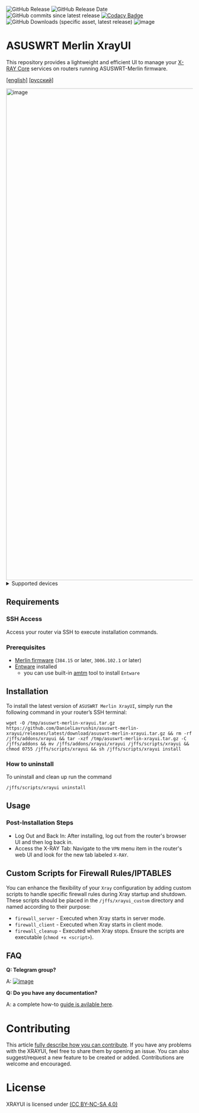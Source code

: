 ![GitHub Release](https://img.shields.io/github/v/release/daniellavrushin/asuswrt-merlin-xrayui?logoColor=violet)
![GitHub Release Date](https://img.shields.io/github/release-date/daniellavrushin/asuswrt-merlin-xrayui)
![GitHub commits since latest release](https://img.shields.io/github/commits-since/daniellavrushin/asuswrt-merlin-xrayui/latest)
[![Codacy Badge](https://app.codacy.com/project/badge/Grade/5afa683e2930418a9b13efac6537aad8)](https://app.codacy.com/gh/DanielLavrushin/asuswrt-merlin-xrayui/dashboard?utm_source=gh&utm_medium=referral&utm_content=&utm_campaign=Badge_grade)
![GitHub Downloads (specific asset, latest release)](https://img.shields.io/github/downloads/daniellavrushin/asuswrt-merlin-xrayui/latest/total)
![image](https://img.shields.io/github/downloads/DanielLavrushin/asuswrt-merlin-xrayui/total?label=total%20downloads)

# ASUSWRT Merlin XrayUI

This repository provides a lightweight and efficient UI to manage your [X-RAY Core](https://github.com/XTLS/Xray-core) services on routers running ASUSWRT-Merlin firmware.

[[english]](https://daniellavrushin.github.io/asuswrt-merlin-xrayui/en/install) [[русский]](https://daniellavrushin.github.io/asuswrt-merlin-xrayui/ru/install)

<img width="800" height="1325" alt="image" src="https://github.com/user-attachments/assets/fdea28a1-fcf4-43fb-ab55-f1d8a343e6c5" />

<details>
    <summary>Supported devices</summary>
    In general, all devices that can run Merlin-WRT firmware (`384.15` or later, `3006.102.1` or later) are supported. Below is the list of models where xrayui has been proven to work:

- RT-AC66U
- RT-AC68U
- RT-AX58U
- TUF-AX5400
- RT-AX92U
- RT-AX86U
- RT-AX88U
- GT-AX11000
- GT-AXE11000
- GT-AX6000
- RT-AX86U Pro
- RT-AX88U Pro
- GT-AX11000 Pro
- RT-BE88U
</details>

## Requirements

### SSH Access

Access your router via SSH to execute installation commands.

### Prerequisites

- [Merlin firmware](https://www.asuswrt-merlin.net/download) (`384.15` or later, `3006.102.1` or later)
- [Entware](https://github.com/Entware/Entware/wiki/Install-on-Asus-stock-firmware) installed
  - you can use built-in [amtm](https://diversion.ch/amtm.html) tool to install `Entware`

## Installation

To install the latest version of `ASUSWRT Merlin XrayUI`, simply run the following command in your router’s SSH terminal:

```shell
wget -O /tmp/asuswrt-merlin-xrayui.tar.gz https://github.com/DanielLavrushin/asuswrt-merlin-xrayui/releases/latest/download/asuswrt-merlin-xrayui.tar.gz && rm -rf /jffs/addons/xrayui && tar -xzf /tmp/asuswrt-merlin-xrayui.tar.gz -C /jffs/addons && mv /jffs/addons/xrayui/xrayui /jffs/scripts/xrayui && chmod 0755 /jffs/scripts/xrayui && sh /jffs/scripts/xrayui install
```

### How to uninstall

To uninstall and clean up run the command

```shell
/jffs/scripts/xrayui uninstall
```

## Usage

### Post-Installation Steps

- Log Out and Back In: After installing, log out from the router's browser UI and then log back in.
- Access the X-RAY Tab: Navigate to the `VPN` menu item in the router's web UI and look for the new tab labeled `X-RAY`.

## Custom Scripts for Firewall Rules/IPTABLES

You can enhance the flexibility of your `Xray` configuration by adding custom scripts to handle specific firewall rules during Xray startup and shutdown.
These scripts should be placed in the `/jffs/xrayui_custom` directory and named according to their purpose:

- `firewall_server` - Executed when Xray starts in server mode.
- `firewall_client` - Executed when Xray starts in client mode.
- `firewall_cleanup` - Executed when Xray stops.
  Ensure the scripts are executable (`chmod +x <script>`).

## FAQ

**Q: Telegram group?**

A: [![image](https://github.com/user-attachments/assets/3128e51b-ecaf-4b1e-baf9-74876ba67589)](https://t.me/asusxray)

**Q: Do you have any documentation?**

A: a complete how-to [guide is avilable here](https://daniellavrushin.github.io/asuswrt-merlin-xrayui/en/install).

# Contributing

This article [fully describe how you can contribute](<https://github.com/DanielLavrushin/asuswrt-merlin-xrayui/wiki/Developer-Onboarding-for-XrayUI-(Asuswrt%E2%80%90Merlin)>).
If you have any problems with the XRAYUI, feel free to share them by opening an issue.
You can also suggest/request a new feature to be created or added. Contributions are welcome and encouraged.

# License

XRAYUI is licensed under [(CC BY-NC-SA 4.0)](https://creativecommons.org/licenses/by-nc-sa/4.0/)
